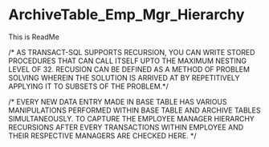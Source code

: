 # ArchiveTable_Emp_Mgr_Hierarchy
This is ReadMe

/* AS TRANSACT-SQL SUPPORTS RECURSION, YOU CAN WRITE STORED PROCEDURES THAT CAN CALL ITSELF UPTO THE MAXIMUM NESTING LEVEL OF 32.
RECUSION CAN BE DEFINED AS A METHOD OF 
PROBLEM SOLVING WHEREIN THE SOLUTION IS ARRIVED AT BY 
REPETITIVELY APPLYING IT TO SUBSETS OF THE PROBLEM.*/


/* EVERY NEW DATA ENTRY MADE IN BASE TABLE HAS VARIOUS MANIPULATIONS PERFORMED WITHIN
   BASE TABLE AND ARCHIVE TABLES SIMULTANEOUSLY. TO CAPTURE THE EMPLOYEE MANAGER HIERARCHY
   RECURSIONS AFTER EVERY TRANSACTIONS WITHIN EMPLOYEE AND THEIR RESPECTIVE MANAGERS 
   ARE CHECKED HERE. */
   
